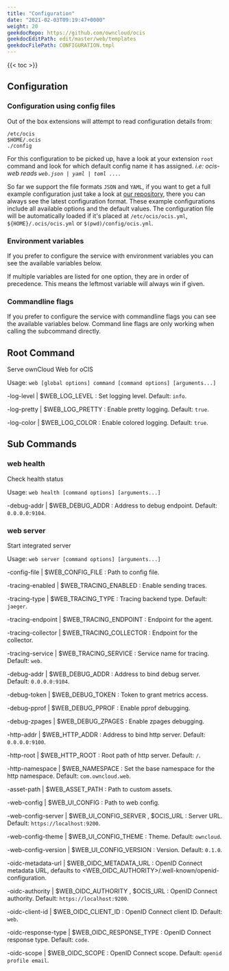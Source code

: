 ```yaml
---
title: "Configuration"
date: "2021-02-03T09:19:47+0000"
weight: 20
geekdocRepo: https://github.com/owncloud/ocis
geekdocEditPath: edit/master/web/templates
geekdocFilePath: CONFIGURATION.tmpl
---
```


{{< toc >}}

## Configuration

### Configuration using config files

Out of the box extensions will attempt to read configuration details from:

```console
/etc/ocis
$HOME/.ocis
./config
```

For this configuration to be picked up, have a look at your extension `root` command and look for which default config name it has assigned. *i.e: ocis-web reads `web.json | yaml | toml ...`*.

So far we support the file formats `JSON` and `YAML`, if you want to get a full example configuration just take a look at [our repository](https://github.com/owncloud/ocis/tree/master/web/config), there you can always see the latest configuration format. These example configurations include all available options and the default values. The configuration file will be automatically loaded if it's placed at `/etc/ocis/ocis.yml`, `${HOME}/.ocis/ocis.yml` or `$(pwd)/config/ocis.yml`.

### Environment variables

If you prefer to configure the service with environment variables you can see the available variables below.

If multiple variables are listed for one option, they are in order of precedence. This means the leftmost variable will always win if given.

### Commandline flags

If you prefer to configure the service with commandline flags you can see the available variables below. Command line flags are only working when calling the subcommand directly.

## Root Command

Serve ownCloud Web for oCIS

Usage: `web [global options] command [command options] [arguments...]`

-log-level |  $WEB_LOG_LEVEL
: Set logging level. Default: `info`.

-log-pretty |  $WEB_LOG_PRETTY
: Enable pretty logging. Default: `true`.

-log-color |  $WEB_LOG_COLOR
: Enable colored logging. Default: `true`.

## Sub Commands

### web health

Check health status

Usage: `web health [command options] [arguments...]`

-debug-addr |  $WEB_DEBUG_ADDR
: Address to debug endpoint. Default: `0.0.0.0:9104`.

### web server

Start integrated server

Usage: `web server [command options] [arguments...]`

-config-file |  $WEB_CONFIG_FILE
: Path to config file.

-tracing-enabled |  $WEB_TRACING_ENABLED
: Enable sending traces.

-tracing-type |  $WEB_TRACING_TYPE
: Tracing backend type. Default: `jaeger`.

-tracing-endpoint |  $WEB_TRACING_ENDPOINT
: Endpoint for the agent.

-tracing-collector |  $WEB_TRACING_COLLECTOR
: Endpoint for the collector.

-tracing-service |  $WEB_TRACING_SERVICE
: Service name for tracing. Default: `web`.

-debug-addr |  $WEB_DEBUG_ADDR
: Address to bind debug server. Default: `0.0.0.0:9104`.

-debug-token |  $WEB_DEBUG_TOKEN
: Token to grant metrics access.

-debug-pprof |  $WEB_DEBUG_PPROF
: Enable pprof debugging.

-debug-zpages |  $WEB_DEBUG_ZPAGES
: Enable zpages debugging.

-http-addr |  $WEB_HTTP_ADDR
: Address to bind http server. Default: `0.0.0.0:9100`.

-http-root |  $WEB_HTTP_ROOT
: Root path of http server. Default: `/`.

-http-namespace |  $WEB_NAMESPACE
: Set the base namespace for the http namespace. Default: `com.owncloud.web`.

-asset-path |  $WEB_ASSET_PATH
: Path to custom assets.

-web-config |  $WEB_UI_CONFIG
: Path to web config.

-web-config-server |  $WEB_UI_CONFIG_SERVER , $OCIS_URL
: Server URL. Default: `https://localhost:9200`.

-web-config-theme |  $WEB_UI_CONFIG_THEME
: Theme. Default: `owncloud`.

-web-config-version |  $WEB_UI_CONFIG_VERSION
: Version. Default: `0.1.0`.

-oidc-metadata-url |  $WEB_OIDC_METADATA_URL
: OpenID Connect metadata URL, defaults to <WEB_OIDC_AUTHORITY>/.well-known/openid-configuration.

-oidc-authority |  $WEB_OIDC_AUTHORITY , $OCIS_URL
: OpenID Connect authority. Default: `https://localhost:9200`.

-oidc-client-id |  $WEB_OIDC_CLIENT_ID
: OpenID Connect client ID. Default: `web`.

-oidc-response-type |  $WEB_OIDC_RESPONSE_TYPE
: OpenID Connect response type. Default: `code`.

-oidc-scope |  $WEB_OIDC_SCOPE
: OpenID Connect scope. Default: `openid profile email`.

